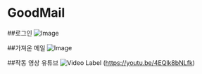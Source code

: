 # GoodMail

##로그인
![Image](https://github.com/user-attachments/assets/f81596f3-2156-40bd-b3b1-ac5d141d59cf)

##가져온 메일
![Image](https://github.com/user-attachments/assets/39d80a6a-e001-4ec5-b497-4f4fa4cda948)

##작동 영상 유튜브
![Video Label](http://img.youtube.com/vi/4EQlk8bNLfk/0.jpg)
(https://youtu.be/4EQlk8bNLfk)
